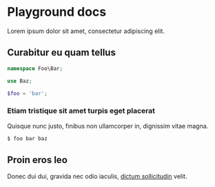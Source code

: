 # Playground docs

Lorem ipsum dolor sit amet, consectetur adipiscing elit.


## Curabitur eu quam tellus

```php
namespace Foo\Bar;

use Baz;

$foo = 'bar';
```

### Etiam tristique sit amet turpis eget placerat

Quisque nunc justo, finibus non ullamcorper in, dignissim vitae magna.

```bash
$ foo bar baz
```


## Proin eros leo

Donec dui dui, gravida nec odio iaculis, [dictum sollicitudin](more.md) velit.